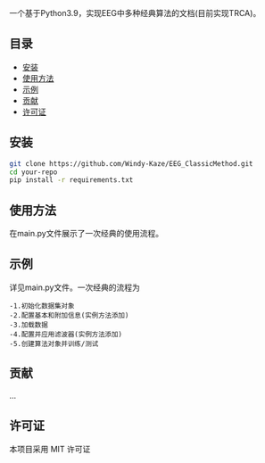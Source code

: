 一个基于Python3.9，实现EEG中多种经典算法的文档(目前实现TRCA)。

## 目录

- [安装](#安装)
- [使用方法](#使用方法)
- [示例](#示例)
- [贡献](#贡献)
- [许可证](#许可证)

## 安装

```bash
git clone https://github.com/Windy-Kaze/EEG_ClassicMethod.git
cd your-repo
pip install -r requirements.txt
```

## 使用方法
在main.py文件展示了一次经典的使用流程。

## 示例
详见main.py文件。一次经典的流程为
```
-1.初始化数据集对象
-2.配置基本和附加信息(实例方法添加)
-3.加载数据
-4.配置并应用滤波器(实例方法添加)
-5.创建算法对象并训练/测试
```

## 贡献
...

## 许可证
本项目采用 MIT 许可证 

